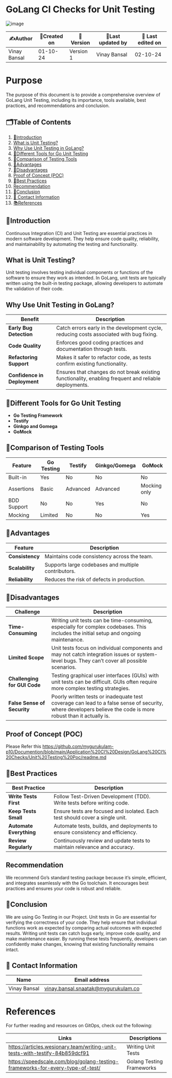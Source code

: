 # GoLang CI Checks for Unit Testing
![image](https://github.com/user-attachments/assets/2cc227ca-7629-47af-811b-624b25ba6e9c)


| ✍️Author      | 📅Created on  |📌 Version    | 📝Last updated by |📅 Last edited on |
|-------------|-------------|------------|-----------------|----------------|
|  Vinay Bansal | 01-10-24    | Version 1  | Vinay Bansal     | 02-10-24       |

# Purpose
The purpose of this document is to provide a comprehensive overview of GoLang Unit Testing, including its importance, tools available, best practices, and recommendations and conclusion.

##  🗂️Table of Contents
1. [📖Introduction](#introduction)
2. [What is Unit Testing?](#what-is-unit-testing)
3. [Why Use Unit Testing in GoLang?](#why-use-unit-testing-in-goLang)
4. [🔧Different Tools for Go Unit Testing](#different-tools-for-go-unit-testing)
5. [🔬Comparison of Testing Tools](#comparison-of-testing-tools)
6. [🌟Advantages](#advantages)
7. [🌟Disadvantages](#disadvantages)
8. [Proof of Concept (POC)](#proof-of-concept-poc)
9. [📏Best Practices](#best-practices)
10. [Recommendation](#recommendation)
11. [📝Conclusion](#conclusion)
12. [📧 Contact Information](#-contact-information)
13. [📚References](#references)

## 📖Introduction
Continuous Integration (CI) and Unit Testing are essential practices in modern software development. They help ensure code quality, reliability, and maintainability by automating the testing and functionality.

## What is Unit Testing?
Unit testing involves testing individual components or functions of the software to ensure they work as intended. In GoLang, unit tests are typically written using the built-in testing package, allowing developers to automate the validation of their code.

## Why Use Unit Testing in GoLang?

| **Benefit**                | **Description**                                                                                   |
|----------------------------|---------------------------------------------------------------------------------------------------|
| **Early Bug Detection**    | Catch errors early in the development cycle, reducing costs associated with bug fixing.           |
| **Code Quality**           | Enforces good coding practices and documentation through tests.                                   |
| **Refactoring Support**    | Makes it safer to refactor code, as tests confirm existing functionality.                         |
| **Confidence in Deployment** | Ensures that changes do not break existing functionality, enabling frequent and reliable deployments. |



## 🔧Different Tools for Go Unit Testing
- **Go Testing Framework**
- **Testify**
- **Ginkgo and Gomega**   
- **GoMock**

## 🔬Comparison of Testing Tools
| Feature | Go Testing | Testify | Ginkgo/Gomega | GoMock |
|----------------|------------|------------|---------------|--------------|
| Built-in | Yes | No | No | No |
| Assertions | Basic | Advanced | Advanced | Mocking only |
| BDD Support | No | No | Yes | No |
| Mocking | Limited | No | No | Yes |


## 🌟Advantages
| **Feature**                | **Description**                                                                                   |
|----------------------------|---------------------------------------------------------------------------------------------------|
| **Consistency**            | Maintains code consistency across the team.                                                       |
| **Scalability**            | Supports large codebases and multiple contributors.                                               |
| **Reliability**            | Reduces the risk of defects in production.                                                        |


## 🌟Disadvantages
| **Challenge**                | **Description**                                                                                                                                       |
|------------------------------|-------------------------------------------------------------------------------------------------------------------------------------------------------|
| **Time-Consuming**           | Writing unit tests can be time-consuming, especially for complex codebases. This includes the initial setup and ongoing maintenance.                  |
| **Limited Scope**            | Unit tests focus on individual components and may not catch integration issues or system-level bugs. They can’t cover all possible scenarios.         |
| **Challenging for GUI Code** | Testing graphical user interfaces (GUIs) with unit tests can be difficult. GUIs often require more complex testing strategies.                        |
| **False Sense of Security**  | Poorly written tests or inadequate test coverage can lead to a false sense of security, where developers believe the code is more robust than it actually is. |


## Proof of Concept (POC)
Please Refer this https://github.com/mygurukulam-p10/Documention/blob/main/Application%20CI%20Design/GoLang%20CI%20Checks/Unit%20Testing%20Poc/readme.md

## 📏Best Practices
|Best Practice              | Description                                                                 |
|------------------------|-----------------------------------------------------------------------------|
| **Write Tests First**  | Follow Test-Driven Development (TDD). Write tests before writing code.      |
| **Keep Tests Small**   | Ensure tests are focused and isolated. Each test should cover a single unit.|
| **Automate Everything**| Automate tests, builds, and deployments to ensure consistency and efficiency.|
| **Review Regularly**   | Continuously review and update tests to maintain relevance and accuracy.    |


## Recommendation
We recommend Go’s standard testing package because it’s simple, efficient, and integrates seamlessly with the Go toolchain. It encourages best practices and ensures your code is robust and reliable.

## 📝Conclusion
We are using Go Testing in our Project. Unit tests in Go are essential for verifying the correctness of your code. They help ensure that individual functions work as expected by comparing actual outcomes with expected results. Writing unit tests can catch bugs early, improve code quality, and make maintenance easier. By running these tests frequently, developers can confidently make changes, knowing that existing functionality remains intact.

## 📧 Contact Information

| Name | Email address|
|------|---------------------|
| Vinay Bansal | vinay.bansal.snaatak@mygurukulam.co |

# References
For further reading and resources on GitOps, check out the following:

| Links | Descriptions|
|------|---------------------|
|https://articles.wesionary.team/writing-unit-tests-with-testify-84b859dcf91|Writing Unit Tests |
|https://speedscale.com/blog/golang-testing-frameworks-for-every-type-of-test/|Golang Testing Frameworks|


